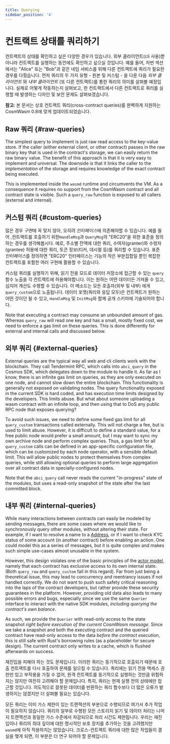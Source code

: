 ```yaml
---
title: Querying
sidebar_position: '4'
---
```


# 컨트랙트 상태를 쿼리하기

컨트랙트의 상태를 확인하고 싶은 다양한 경우가 있습니다. 외부 클라이언트(cli 사용)뿐 아니라 컨트랙트를 실행하는 동안에도 확인하고 싶으실 것입니다. 예를 들어, 저번 섹션에서는 "Alice" 또는 "Bob"과 같은 네임 서비스를 위해 다른 컨트랙트에 쿼리가 필요한 경우를 다뤘습니다. 먼저 쿼리의 두 가지 유형 - 원본 및 커스텀 - 을 다룬 다음 *외부 클라이언트* 와 *내부 클라이언트* (또 다른 컨트랙트)를 통한 쿼리의 의미를 살펴볼 예정입니다. 실제로 어떻게 작동하는지 살펴보고, 한 컨트랙트에서 다른 컨트랙트로 쿼리를 실행할 때 발생하는 디자인 및 보안 문제도 살펴보겠습니다.

**참고:** 본 문서는 상호 컨트랙트 쿼리(cross-contract queries)를 완벽하게 지원하는 CosmWasm 0.8에 맞게 업데이트되었습니다.

## Raw 쿼리 {#raw-queries}

The simplest query to implement is just raw read access to the key-value store. If the caller (either external client, or other contract) passes in the raw binary key that is used in the contract's storage, we can easily return the raw binary value. The benefit of this approach is that it is very easy to implement and universal. The downside is that it links the caller to the *implementation* of the storage and requires knowledge of the exact contract being executed.

This is implemented inside the `wasmd` runtime and circumvents the VM. As a consequence it requires no support from the CosmWasm contract and all contract state is visible. Such a `query_raw` function is exposed to all callers (external and internal).

## 커스텀 쿼리 {#custom-queries}

많은 경우 *구현*에 꼭 맞지 않아, 오히려 *인터페이스*에 의존해야할 수 있습니다. 예를 들어 ,컨트랙트를 호출하기 위한`HandleMsg`과 `QueryMsg`의 "ERC20"을 위한 표준을 정의하는 경우를 생각해봅시다. 예로, 주소별 잔액에 대한 쿼리, 수여자(granter)와 수령자(grantee) 허용에 대한 쿼리, 토큰 정보(티커, 데시멀 등)를 쿼리할 수 있습니다. 표준 *인터페이스*를 정의하면 "ERC20" 인터페이스는 기능의 작은 부분집합일 뿐인 복잡한 컨트랙트를 포함한 여러 구현에 활용할 수 있습니다.

커스텀 쿼리를 실행하기 위해, 읽기 전용 모드로 데이터 저장소에 접근할 수 있는 `query` 함수 노출을 각 컨트랙트에 허용해야합니다. 이는 원하는 어떤 데이터든 가져올 수 있고, 심지어 계산도 수행할 수 있습니다. 이 메소드는 모든 호출자(외부 및 내부) 에게 `query_custom`으로 노출됩니다. 데이터 포맷(쿼리와 응답 모두)은 컨트랙트가 원하는 어떤 것이던 될 수 있고, `HandleMsg` 및 `InitMsg`와 함께 공개 스키마에 기술되어야 합니다.

Note that executing a contract may consume an unbounded amount of gas. Whereas `query_raw` will read one key and has a small, mostly fixed cost, we need to enforce a gas limit on these queries. This is done differently for external and internal calls and discussed below.

## 외부 쿼리 {#external-queries}

External queries are the typical way all web and cli clients work with the blockchain. They call Tendermint RPC, which calls into `abci_query` in the Cosmos SDK, which delegates down to the module to handle it. As far as I know, there is an infinite gas limit on queries, as they are only executed on one node, and cannot slow down the entire blockchain. This functionality is generally not exposed on validating nodes. The query functionality exposed in the current SDK is hard coded, and has execution time limits designed by the developers. This limits abuse. But what about someone uploading a wasm contract with an infinite loop, and then using that to DoS any public RPC node that exposes querying?

To avoid such issues, we need to define some fixed gas limit for all `query_custom` transactions called externally. This will not charge a fee, but is used to limit abuse. However, it is difficult to define a standard value, for a free public node would prefer a small amount, but I may want to sync my own archive node and perform complex queries. Thus, a gas limit for all `query_custom` calls can be defined in an app-specific configuration file, which can be customized by each node operator, with a sensible default limit. This will allow public nodes to protect themselves from complex queries, while still allowing optional queries to perform large aggregation over all contract data in specially-configured nodes.

Note that the `abci_query` call never reads the current "in-progress" state of the modules, but uses a read-only snapshot of the state after the last committed block.

## 내부 쿼리 {#internal-queries}

While many interactions between contracts can easily be modeled by sending messages, there are some cases where we would like to synchronously query other modules, without altering their state. For example, if I want to resolve a name to a [Address](03-addresses.md), or if I want to check KYC status of some account (in another contract) before enabling an action. One could model this as a series of messages, but it is quite complex and makes such simple use-cases almost unusable in the system.

However, this design violates one of the basic principles of the [actor model](02-actor.md), namely that each contract has exclusive access to its own internal state. (Both `query_raw` and `query_custom` fail in this regard). Far from just being a theoretical issue, this may lead to concurrency and reentrancy issues if not handled correctly. We do not want to push such safety critical reasoning into the laps of the contract developers, but rather provide these security guarantees in the platform. However, providing old data also leads to many possible errors and bugs, especially since we use the same `Querier` interface to interact with the native SDK modules, *including querying the contract's own balance*.

As such, we provide the `Querier` with read-only access to the state snapshot *right before execution of the current CosmWasm message*. Since we take a snapshot and both the executing contract and the queried contract have read-only access to the data *before the contract execution*, this is still safe with Rust's borrowing rules (as a placeholder for secure design). The current contract only writes to a cache, which is flushed afterwards on success.

재진입을 피해야 하는 것도 문제입니다. 이러한 쿼리는 동기적으로 호출되기 때문에 호출 컨트랙트를 다시 호출하여 문제를 일으킬 수 있습니다. 쿼리에는 읽기 전용 액세스 권한만 있고 부작용을 가질 수 없어, 원격 컨트랙트를 동기적으로 실행하는 것만큼 위험하지는 않지만 여전히 고려해야 할 문제입니다. 특히, 쿼리는 현재 실행 전의 상태에만 접근할 것입니다. 의도적으로 잘못된 데이터를 반환하는 쿼리 함수보다 더 많은 오류가 발생하지는 않겠지만 더 살펴볼 필요는 있습니다.

모든 쿼리는 이미 가스 제한이 있는 트랜잭션의 부분으로 수행되므로 여기서 추가 작업이 필요하지 않습니다. 쿼리의 일부로 수행된 모든 스토리지 읽기 및 데이터 처리는 나머지 트랜잭션과 동일한 가스 수준에서 차감되므로 처리 시간도 제한됩니다. 우리는 재진입이나 쿼리의 최대 깊이에 대한 명시적인 보호 장치를 추가하는 것을 고려했지만 `wasmd`에 아직 적용하지는 않았습니다. 크로스-컨트랙트 쿼리에 대한 많은 작업들이 결실을 맺게 되면, 이 부분은 더 연구 되어야 할 문제입니다.

